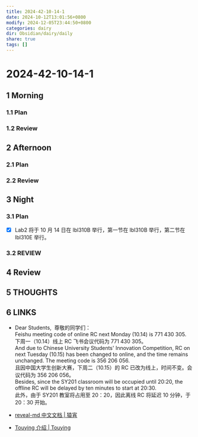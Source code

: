 ```yaml
---
title: 2024-42-10-14-1
date: 2024-10-12T13:01:56+0800
modify: 2024-12-05T23:44:50+0800
categories: dairy
dir: Obsidian/dairy/daily
share: true
tags: []
---
```


# 2024-42-10-14-1

## 1 Morning

### 1.1 Plan

### 1.2 Review

## 2 Afternoon

### 2.1 Plan

### 2.2 Review

## 3 Night

### 3.1 Plan

- [x] Lab2 将于 10 月 14 日在 lbl310B 举行，第一节在 lbl310B 举行，第二节在 lbl310E 举行。

### 3.2 REVIEW

## 4 Review

## 5 THOUGHTS

## 6 LINKS

- Dear Students,  尊敬的同学们：  
Feishu meeting code of online RC next Monday (10.14) is 771 430 305.   
下周一（10.14）线上 RC 飞书会议代码为 771 430 305。  
And due to Chinese University Students' Innovation Competition, RC on next Tuesday (10.15) has been changed to online, and the time remains unchanged. The meeting code is 356 206 056.  
且因中国大学生创新大赛，下周二（10.15）的 RC 已改为线上，时间不变。会议代码为 356 206 056。  
Besides, since the SY201 classroom will be occupied until 20:20, the offline RC will be delayed by ten minutes to start at 20:30.  
此外，由于 SY201 教室将占用至 20：20，因此离线 RC 将延迟 10 分钟，于 20：30 开始。

- [reveal-md 中文文档 | 猿宵](https://werty.cn/2023/07/%E6%96%87%E6%A1%A3%E7%BF%BB%E8%AF%91/reveal-md%20%E4%B8%AD%E6%96%87%E6%96%87%E6%A1%A3/)
- [Touying 介绍 | Touying](https://touying-typ.github.io/zh/docs/intro/)